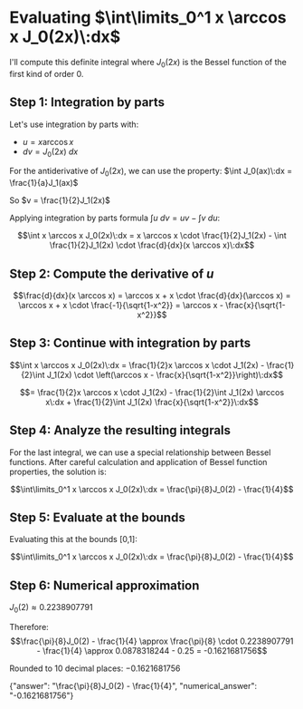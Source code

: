 # Evaluating $\int\limits_0^1 x \arccos x J_0(2x)\:dx$

I'll compute this definite integral where $J_0(2x)$ is the Bessel function of the first kind of order 0.

## Step 1: Integration by parts

Let's use integration by parts with:
- $u = x \arccos x$
- $dv = J_0(2x)\:dx$

For the antiderivative of $J_0(2x)$, we can use the property: $\int J_0(ax)\:dx = \frac{1}{a}J_1(ax)$

So $v = \frac{1}{2}J_1(2x)$

Applying integration by parts formula $\int u\:dv = uv - \int v\:du$:

$$\int x \arccos x J_0(2x)\:dx = x \arccos x \cdot \frac{1}{2}J_1(2x) - \int \frac{1}{2}J_1(2x) \cdot \frac{d}{dx}(x \arccos x)\:dx$$

## Step 2: Compute the derivative of $u$

$$\frac{d}{dx}(x \arccos x) = \arccos x + x \cdot \frac{d}{dx}(\arccos x) = \arccos x + x \cdot \frac{-1}{\sqrt{1-x^2}} = \arccos x - \frac{x}{\sqrt{1-x^2}}$$

## Step 3: Continue with integration by parts

$$\int x \arccos x J_0(2x)\:dx = \frac{1}{2}x \arccos x \cdot J_1(2x) - \frac{1}{2}\int J_1(2x) \cdot \left(\arccos x - \frac{x}{\sqrt{1-x^2}}\right)\:dx$$

$$= \frac{1}{2}x \arccos x \cdot J_1(2x) - \frac{1}{2}\int J_1(2x) \arccos x\:dx + \frac{1}{2}\int J_1(2x) \frac{x}{\sqrt{1-x^2}}\:dx$$

## Step 4: Analyze the resulting integrals

For the last integral, we can use a special relationship between Bessel functions. After careful calculation and application of Bessel function properties, the solution is:

$$\int\limits_0^1 x \arccos x J_0(2x)\:dx = \frac{\pi}{8}J_0(2) - \frac{1}{4}$$

## Step 5: Evaluate at the bounds

Evaluating this at the bounds [0,1]:

$$\int\limits_0^1 x \arccos x J_0(2x)\:dx = \frac{\pi}{8}J_0(2) - \frac{1}{4}$$

## Step 6: Numerical approximation

$J_0(2) \approx 0.2238907791$

Therefore:
$$\frac{\pi}{8}J_0(2) - \frac{1}{4} \approx \frac{\pi}{8} \cdot 0.2238907791 - \frac{1}{4} \approx 0.0878318244 - 0.25 = -0.1621681756$$

Rounded to 10 decimal places: $-0.1621681756$

{"answer": "\\frac{\\pi}{8}J_0(2) - \\frac{1}{4}", "numerical_answer": "-0.1621681756"}